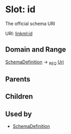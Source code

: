 
# Slot: id


The official schema URI

URI: [linkml:id](https://w3id.org/linkml/id)


## Domain and Range

[SchemaDefinition](SchemaDefinition.md) ->  <sub>REQ</sub>
 [Uri](Uri.md)

## Parents


## Children


## Used by

 * [SchemaDefinition](SchemaDefinition.md)
